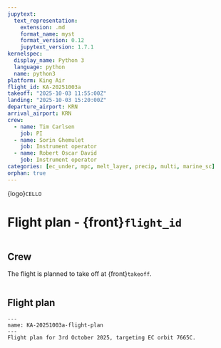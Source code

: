 ```yaml
---
jupytext:
  text_representation:
    extension: .md
    format_name: myst
    format_version: 0.12
    jupytext_version: 1.7.1
kernelspec:
  display_name: Python 3
  language: python
  name: python3
platform: King Air
flight_id: KA-20251003a
takeoff: "2025-10-03 11:55:00Z"
landing: "2025-10-03 15:20:00Z"
departure_airport: KRN
arrival_airport: KRN
crew:
  - name: Tim Carlsen
    job: PI
  - name: Sorin Ghemulet
    job: Instrument operator
  - name: Robert Oscar David
    job: Instrument operator
categories: [ec_under, mpc, melt_layer, precip, multi, marine_sc]
orphan: true
---
```


{logo}`CELLO`

# Flight plan - {front}`flight_id`

```{badges}
```

## Crew

The flight is planned to take off at {front}`takeoff`.

```{crew}
```

## Flight plan

```{figure} ../figures/KA-20251003a/KA-20251003a-plan.png
---
name: KA-20251003a-flight-plan
---
Flight plan for 3rd October 2025, targeting EC orbit 7665C.
```

